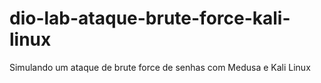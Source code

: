 # dio-lab-ataque-brute-force-kali-linux
Simulando um ataque de brute force de senhas com Medusa e Kali Linux

